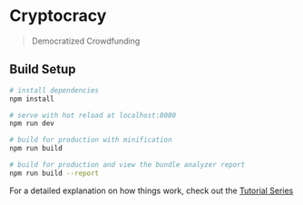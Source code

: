 # Cryptocracy

> Democratized Crowdfunding

## Build Setup

``` bash
# install dependencies
npm install

# serve with hot reload at localhost:8080
npm run dev

# build for production with minification
npm run build

# build for production and view the bundle analyzer report
npm run build --report
```

For a detailed explanation on how things work, check out the [Tutorial Series](https://www.youtube.com/watch?v=KVXNEaHXPXA&list=PLUdFA44fiMvj8SVvTRXHGoRkoR7Y1fu-B)
